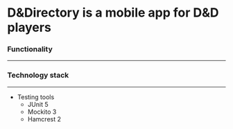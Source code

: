 # D&Directory is a mobile app for D&D players

### Functionality
---


### Technology stack
---

- Testing tools
  - JUnit 5
  - Mockito 3
  - Hamcrest 2
